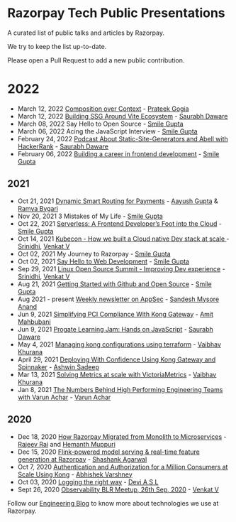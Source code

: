 # Razorpay Tech Public Presentations
A curated list of public talks and articles by Razorpay.

We try to keep the list up-to-date.

Please open a Pull Request to add a new public contribution.

# 2022
* March 12, 2022 [Composition over Context](https://youtu.be/IJZFtwZgXd0) - [Prateek Gogia](https://github.com/reeversedev)
* March 12, 2022 [Building SSG Around Vite Ecosystem](https://youtu.be/WvrJcL6Sj5g) - [Saurabh Daware](https://github.com/saurabhdaware)
* March 08, 2022 Say Hello to Open Source - [Smile Gupta](https://www.canva.com/design/DAE6W9HGOoE/EmlLEbjUk3bJQDqzehr_0A/edit?utm_content=DAE6W9HGOoE&utm_campaign=designshare&utm_medium=link2&utm_source=sharebutton)
* March 06, 2022 Acing the JavaScript Interview - [Smile Gupta](https://docs.google.com/presentation/d/17NaHcRlCRMVGg5Ri4PPPN_NCMydMUQ5d_T03QyrweEs/edit?usp=sharing)
* February 24, 2022 [Podcast About Static-Site-Generators and Abell with HackerRank](https://youtu.be/_hRsQb9wgjc) - [Saurabh Daware](https://github.com/saurabhdaware)
* February 06, 2022 [Building a career in frontend development](https://docs.google.com/presentation/d/1e8naMPhJghbhDdE2VDBsk2JhQ4Etb1-amAPH2aY0kJk/edit?usp=sharing) - [Smile Gupta](https://twitter.com/smileguptaaa)

## 2021
* Oct 21, 2021 [Dynamic Smart Routing for Payments](https://app.aiplus.training/courses/take/dynamic-smart-ruting-for-payments/lessons/29115030-webinar-recording#) - [Aayush Gupta](https://twitter.com/aayushguptaa) & [Ramya Bygari](https://twitter.com/RamyaBygari)
* Nov 20, 2021 3 Mistakes of My Life - [Smile Gupta](https://twitter.com/smileguptaaa)
* Oct 22, 2021 [Serverless: A Frontend Developer’s Foot into the Cloud](https://www.youtube.com/watch?v=jVY8bE87i70&t=2073s) - [Smile Gupta](https://twitter.com/smileguptaaa)
* Oct 14, 2021 [Kubecon - How we built a Cloud native Dev stack at scale ](https://kccncna2021.sched.com/event/lV20) - [Srinidhi](https://github.com/srinidhis05), [Venkat V](https://github.com/venkatvghub)
* Oct 02, 2021 My Journey to Razorpay  - [Smile Gupta](https://twitter.com/smileguptaaa)
* Oct 02, 2021 [Say Hello to Web Development](https://docs.google.com/presentation/d/12-RJ0LJLqo1ZadekHjnenUKL1wpHWBxxpK2w1pH3lfk/edit?usp=sharing) - [Smile Gupta](https://twitter.com/smileguptaaa)
* Sep 29, 2021 [Linux Open Source Summit - Improving Dev experience](https://osselc21.sched.com/event/lANF) - [Srinidhi](https://github.com/srinidhis05), [Venkat V](https://github.com/venkatvghub)
* Aug 21, 2021 [Getting Started with Github and Open Source](https://docs.google.com/presentation/d/1QZJIfkkMDq7OcKh0OAXVTuKZ5iiNDIsP-AZvMmT6zFA/edit?usp=sharing) - [Smile Gupta](https://twitter.com/smileguptaaa)
* Aug 2021 - present [Weekly newsletter on AppSec](https://boringappsec.substack.com/) - [Sandesh Mysore Anand](https://github.com/sandeshRazorpay)
* Jun 9, 2021 [Simplifying PCI Compliance With Kong Gateway](https://konghq.com/blog/pci-compliance-kong-gateway/) - [Amit Mahbubani](https://github.com/amitmahbubani)
* Jun 9, 2021 [Progate Learning Jam: Hands on JavaScript](https://youtu.be/idy557I0-BI) - [Saurabh Daware](https://github.com/saurabhdaware)
* May 4, 2021 [Managing kong configurations using terraform](https://konghq.com/blog/kong-configurations-terraform-gitops/) - [Vaibhav Khurana](https://github.com/vaibhavkhurana2018)
* April 29, 2021 [Deploying With Confidence Using Kong Gateway and Spinnaker](https://konghq.com/blog/kong-gateway-spinnaker/) - [Ashwin Sadeep](https://github.com/ashwinsadeep)
* Mar 13, 2021 [Solving Metrics at scale with VictoriaMetrics](https://hasgeek.com/bangalore-observability-meetup/march-2021/) - [Vaibhav Khurana](https://github.com/vaibhavkhurana2018)
* Jan 8, 2021 [The Numbers Behind High Performing Engineering Teams with Varun Achar](https://www.treebotechtalks.com/posts/numbers-behind-high-performance-engineering-teams) - [Varun Achar](https://github.com/varunachar)

## 2020

* Dec 18, 2020 [How Razorpay Migrated from Monolith to Microservices](https://redispods.simplecast.com/episodes/how-razorpay-migrated-from-monolith-to-microservices) - [Rajeev Rai](https://github.com/rajeevrai) and [Hemanth Muppuri](https://github.com/hemanth132)
* Dec 15, 2020 [Flink-powered model serving & real-time feature generation at Razorpay](files/Flink-powered-model-serving-%26-real-time-feature-generation-at-Razorpay.pdf) - [Shashank Agarwal](https://github.com/shashank734)
* Oct 7, 2020 [Authentication and Authorization for a Million Consumers at Scale Using Kong](files/Authentication-and-Authorization-for-a-Million-Consumers-at-Scale-Using-Kong.pdf) - [Abhishek Varshney](https://github.com/Abhishekvrshny)
* Oct 03, 2020 [Logging the right way](https://speakerdeck.com/asldevi/logging-the-right-way) - [Devi A S L](https://github.com/asldevi)
* Sept 26, 2020 [Observability BLR Meetup, 26th Sep, 2020](https://speakerdeck.com/venkatvghub/observability-blr-meetup-26th-sep-2020) - [Venkat V](https://github.com/venkatvghub)


Follow our [Engineering Blog](https://engineering.razorpay.com/) to know more about technologies we use at Razorpay.
